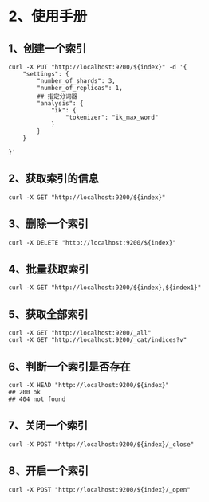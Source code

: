 # 2、使用手册

## 1、创建一个索引

```shell
curl -X PUT "http://localhost:9200/${index}" -d '{
	"settings": {
        "number_of_shards": 3,
        "number_of_replicas": 1,
        ## 指定分词器
        "analysis": {
            "ik": {
                "tokenizer": "ik_max_word"
            }
        }
	}
	
}'
```



## 2、获取索引的信息

```shell
curl -X GET "http://localhost:9200/${index}"
```



## 3、删除一个索引

```shell
curl -X DELETE "http://localhost:9200/${index}"
```



## 4、批量获取索引

```shell
curl -X GET "http://localhost:9200/${index},${index1}"
```



## 5、获取全部索引

```shell
curl -X GET "http://localhost:9200/_all"
curl -X GET "http://localhost:9200/_cat/indices?v"
```



## 6、判断一个索引是否存在

```shell
curl -X HEAD "http://localhost:9200/${index}"
## 200 ok
## 404 not found
```



## 7、关闭一个索引

```shell
curl -X POST "http://localhost:9200/${index}/_close"
```



## 8、开启一个索引

```shell
curl -X POST "http://localhost:9200/${index}/_open"
```

